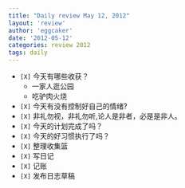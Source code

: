 ```yaml
---
title: "Daily review May 12, 2012" 
layout: 'review'
author: 'eggcaker'
date: '2012-05-12'
categories: review 2012
tags: daily
---
```



  * `[X]` 今天有哪些收获？ 
    * 一家人逛公园 
    * 吃驴肉火烧 
  * `[X]` 今天有没有控制好自己的情绪? 
  * `[X]` 非礼勿视，非礼勿听,论人是非者，必是是非人。 
  * `[X]` 今天的计划完成了吗？ 
  * `[X]` 今天的好习惯执行了吗？ 
  * `[X]` 整理收集篮 
  * `[X]` 写日记 
  * `[X]` 记账 
  * `[X]` 发布日志草稿 

